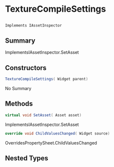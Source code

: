 # TextureCompileSettings

## 
```c#
Implements IAssetInspector
```

## Summary

ImplementsIAssetInspector.SetAsset
## Constructors

```c#
TextureCompileSettings( Widget parent) 
```
No Summary
## Methods

```c#
virtual void SetAsset( Asset asset) 
```
ImplementsIAssetInspector.SetAsset
```c#
override void ChildValuesChanged( Widget source) 
```
OverridesPropertySheet.ChildValuesChanged
## Nested Types

